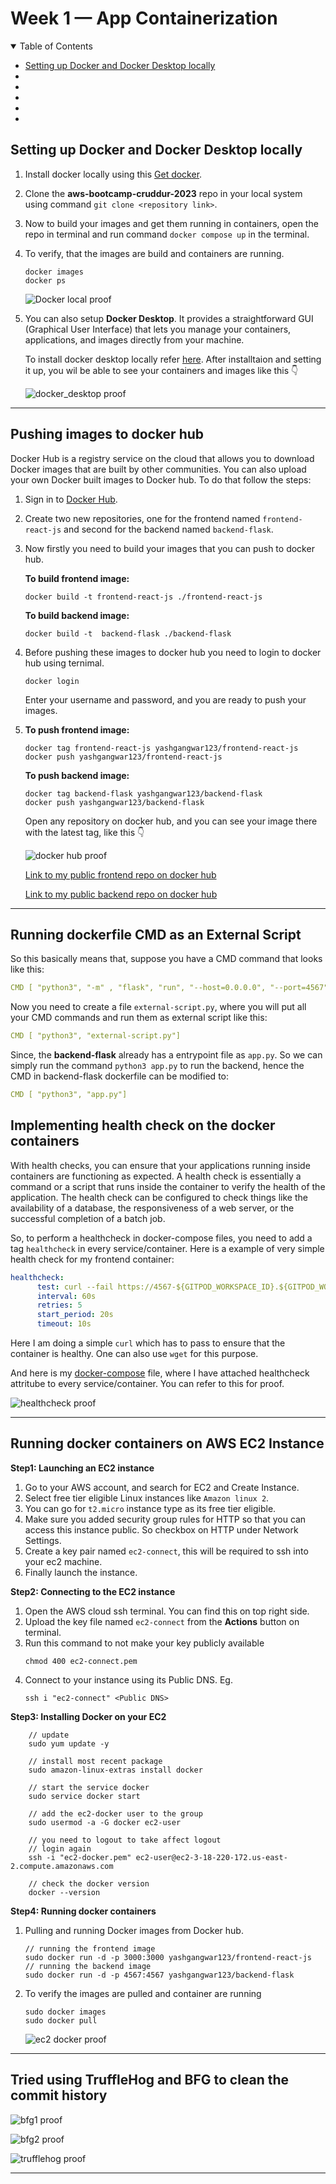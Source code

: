 # Week 1 — App Containerization

<details open="open">
<summary>Table of Contents</summary>

- [Setting up Docker and Docker Desktop locally](#setting-up-docker-desktop-locally)
- [](#)
- [](#)
- [](#)
- [](#)
- [](#)

</details>

## Setting up Docker and Docker Desktop locally

1) Install docker locally using this [Get docker](https://docs.docker.com/get-docker/).
2) Clone the **aws-bootcamp-cruddur-2023** repo in your local system using command `git clone <repository link>`.
3) Now to build your images and get them running in containers, open the repo in terminal and run command `docker compose up` in the terminal.
4) To verify, that the images are build and containers are running.
    
   ```
   docker images
   docker ps
   ```
   
   ![Docker local proof](../_docs/assets/week-1/docker_locally.jpg)
   
5) You can also setup **Docker Desktop**. It provides a straightforward GUI (Graphical User Interface) that lets you manage your containers, applications, and images 
   directly from your machine.

   To install docker desktop locally refer [here](https://docs.docker.com/desktop/). After installtaion and setting it up, you wil be able to see your containers and 
   images like this 👇

   ![docker_desktop proof](../_docs/assets/week-1/docker_desktop.jpg)

---

## Pushing images to docker hub

Docker Hub is a registry service on the cloud that allows you to download Docker images that are built by other communities. You can also upload your own Docker built images to Docker hub. To do that follow the steps:

1) Sign in to [Docker Hub](https://hub.docker.com/).
2) Create two new repositories, one for the frontend named `frontend-react-js` and second for the backend named `backend-flask`.
3) Now firstly you need to build your images that you can push to docker hub.
    
   **To build frontend image:**
   ```
   docker build -t frontend-react-js ./frontend-react-js
   ```
   
   **To build backend image:**
   ```
   docker build -t  backend-flask ./backend-flask
   ```
   
 4) Before pushing these images to docker hub you need to login to docker hub using ternimal.

    ```
    docker login
    ```
    Enter your username and password, and you are ready to push your images.
    
 5) **To push frontend image:**
    ```
    docker tag frontend-react-js yashgangwar123/frontend-react-js
    docker push yashgangwar123/frontend-react-js
    ```

    **To push backend image:**
    ```
    docker tag backend-flask yashgangwar123/backend-flask
    docker push yashgangwar123/backend-flask
    ```

    Open any repository on docker hub, and you can see your image there with the latest tag, like this 👇
    
    ![docker hub proof](../_docs/assets/week-1/dockerhub_frontend.jpg)
    
    [Link to my public frontend repo on docker hub](https://hub.docker.com/repository/docker/yashgangwar123/frontend-react-js/general)
    
    [Link to my public backend repo on docker hub](https://hub.docker.com/repository/docker/yashgangwar123/backend-flask/general)
    
---

## Running dockerfile CMD as an External Script
   
  So this basically means that, suppose you have a CMD command that looks like this:
  ```yml
  CMD [ "python3", "-m" , "flask", "run", "--host=0.0.0.0", "--port=4567"]
  ```

  Now you need to create a file `external-script.py`, where you will put all your CMD commands and run them as external script like this:
  ```yml
  CMD [ "python3", "external-script.py"]
  ```

  Since, the **backend-flask** already has a entrypoint file as `app.py`. So we can simply run the command `python3 app.py` to run the backend, hence the CMD in 
  backend-flask dockerfile can be modified to:
  ```yml
  CMD [ "python3", "app.py"]
  ```

## Implementing health check on the docker containers 

With health checks, you can ensure that your applications running inside containers are functioning as expected. A health check is essentially a command or a script that runs inside the container to verify the health of the application. The health check can be configured to check things like the availability of a database, the responsiveness of a web server, or the successful completion of a batch job.

So, to perform a healthcheck in docker-compose files, you need to add a tag `healthcheck` in every service/container. Here is a example of very simple health check for my frontend container:

```yml
healthcheck:
      test: curl --fail https://4567-${GITPOD_WORKSPACE_ID}.${GITPOD_WORKSPACE_CLUSTER_HOST}/api/activities/home || exit 1
      interval: 60s
      retries: 5
      start_period: 20s
      timeout: 10s
```

Here I am doing a simple `curl` which has to pass to ensure that the container is healthy. One can also use `wget` for this purpose.

And here is my [docker-compose](../docker-compose.yml) file, where I have attached healthcheck attritube to every service/container. You can refer to this for proof.

![healthcheck proof](../_docs/assets/week-1/heathcheck_status.jpg)

---

## Running docker containers on AWS EC2 Instance

**Step1: Launching an EC2 instance**

1) Go to your AWS account, and search for EC2 and Create Instance.
2) Select free tier eligible Linux instances like `Amazon linux 2`.
3) You can go for `t2.micro` instance type as its free tier eligible.
4) Make sure you added security group rules for HTTP so that you can access this instance public. So checkbox on HTTP under Network Settings.
5) Create a key pair named `ec2-connect`, this will be required to ssh into your ec2 machine.
6) Finally launch the instance.

**Step2: Connecting to the EC2 instance**

1) Open the AWS cloud ssh terminal. You can find this on top right side.
2) Upload the key file named `ec2-connect` from the **Actions** button on terminal.
3) Run this command to not make your key publicly available
   ```
   chmod 400 ec2-connect.pem
   ```
4) Connect to your instance using its Public DNS. Eg.
   ```
   ssh i "ec2-connect" <Public DNS>
   ```

**Step3: Installing Docker on your EC2**

```
    // update
    sudo yum update -y

    // install most recent package
    sudo amazon-linux-extras install docker

    // start the service docker
    sudo service docker start

    // add the ec2-docker user to the group
    sudo usermod -a -G docker ec2-user

    // you need to logout to take affect logout
    // login again
    ssh -i "ec2-docker.pem" ec2-user@ec2-3-18-220-172.us-east-2.compute.amazonaws.com

    // check the docker version
    docker --version
  ```

**Step4: Running docker containers**

  1) Pulling and running Docker images from Docker hub.
     ```
     // running the frontend image
     sudo docker run -d -p 3000:3000 yashgangwar123/frontend-react-js 
     // running the backend image
     sudo docker run -d -p 4567:4567 yashgangwar123/backend-flask
     ```

   2) To verify the images are pulled and container are running
      ```
      sudo docker images
      sudo docker pull
      ```
      
      ![ec2 docker proof](../_docs/assets/week-1/ec2_docker.jpg)
      
---

## Tried using TruffleHog and BFG to clean the commit history

   ![bfg1 proof](../_docs/assets/week-1/bfg1.jpg)

   ![bfg2 proof](../_docs/assets/week-1/bfg2.jpg)
   
   ![trufflehog proof](../_docs/assets/week-1/trufflehog.jpg)

---








